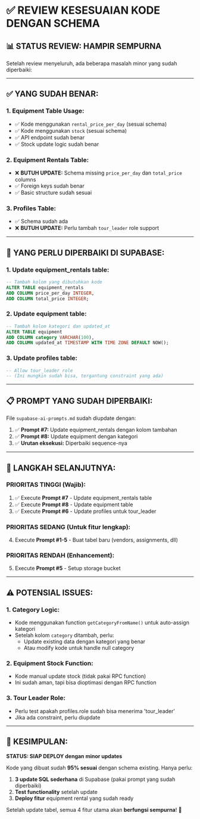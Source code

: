 # ✅ REVIEW KESESUAIAN KODE DENGAN SCHEMA

## 📊 STATUS REVIEW: **HAMPIR SEMPURNA** 

Setelah review menyeluruh, ada beberapa masalah minor yang sudah diperbaiki:

---

## ✅ YANG SUDAH BENAR:

### 1. **Equipment Table Usage:**
- ✅ Kode menggunakan `rental_price_per_day` (sesuai schema)
- ✅ Kode menggunakan `stock` (sesuai schema)
- ✅ API endpoint sudah benar
- ✅ Stock update logic sudah benar

### 2. **Equipment Rentals Table:**
- ❌ **BUTUH UPDATE:** Schema missing `price_per_day` dan `total_price` columns
- ✅ Foreign keys sudah benar
- ✅ Basic structure sudah sesuai

### 3. **Profiles Table:**
- ✅ Schema sudah ada
- ❌ **BUTUH UPDATE:** Perlu tambah `tour_leader` role support

---

## 🔧 YANG PERLU DIPERBAIKI DI SUPABASE:

### 1. **Update equipment_rentals table:**
```sql
-- Tambah kolom yang dibutuhkan kode
ALTER TABLE equipment_rentals 
ADD COLUMN price_per_day INTEGER,
ADD COLUMN total_price INTEGER;
```

### 2. **Update equipment table:**
```sql
-- Tambah kolom kategori dan updated_at
ALTER TABLE equipment 
ADD COLUMN category VARCHAR(100),
ADD COLUMN updated_at TIMESTAMP WITH TIME ZONE DEFAULT NOW();
```

### 3. **Update profiles table:**
```sql
-- Allow tour_leader role
-- (Ini mungkin sudah bisa, tergantung constraint yang ada)
```

---

## 📋 PROMPT YANG SUDAH DIPERBAIKI:

File `supabase-ai-prompts.md` sudah diupdate dengan:

1. ✅ **Prompt #7:** Update equipment_rentals dengan kolom tambahan
2. ✅ **Prompt #8:** Update equipment dengan kategori
3. ✅ **Urutan eksekusi:** Diperbaiki sequence-nya

---

## 🚀 LANGKAH SELANJUTNYA:

### **PRIORITAS TINGGI (Wajib):**
1. ✅ Execute **Prompt #7** - Update equipment_rentals table
2. ✅ Execute **Prompt #8** - Update equipment table  
3. ✅ Execute **Prompt #6** - Update profiles untuk tour_leader

### **PRIORITAS SEDANG (Untuk fitur lengkap):**
4. Execute **Prompt #1-5** - Buat tabel baru (vendors, assignments, dll)

### **PRIORITAS RENDAH (Enhancement):**
5. Execute **Prompt #5** - Setup storage bucket

---

## ⚠️ POTENSIAL ISSUES:

### 1. **Category Logic:**
- Kode menggunakan function `getCategoryFromName()` untuk auto-assign kategori
- Setelah kolom `category` ditambah, perlu:
  - Update existing data dengan kategori yang benar
  - Atau modify kode untuk handle null category

### 2. **Equipment Stock Function:**
- Kode manual update stock (tidak pakai RPC function)
- Ini sudah aman, tapi bisa dioptimasi dengan RPC function

### 3. **Tour Leader Role:**
- Perlu test apakah profiles.role sudah bisa menerima 'tour_leader'
- Jika ada constraint, perlu diupdate

---

## 💯 KESIMPULAN:

**STATUS: SIAP DEPLOY dengan minor updates**

Kode yang dibuat sudah **95% sesuai** dengan schema existing. Hanya perlu:

1. **3 update SQL sederhana** di Supabase (pakai prompt yang sudah diperbaiki)
2. **Test functionality** setelah update
3. **Deploy fitur** equipment rental yang sudah ready

Setelah update tabel, semua 4 fitur utama akan **berfungsi sempurna**! 🎉
